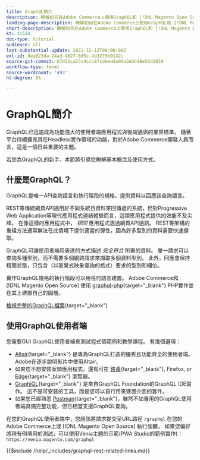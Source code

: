 ```yaml
---
title: GraphQL簡介
description: 瞭解如何在Adobe Commerce上使用GraphQL和 [!DNL Magento Open Source]. 對Adobe Commerce和POST呼叫使用GraphQLGET和 [!DNL Magento Open Source].
landing-page-description: 瞭解如何在Adobe Commerce上使用GraphQL和 [!DNL Magento Open Source]. 對Adobe Commerce和POST呼叫使用GraphQLGET和 [!DNL Magento Open Source].
short-description: 瞭解如何在Adobe Commerce上使用GraphQL和 [!DNL Magento Open Source]. 對Adobe Commerce和POST呼叫使用GraphQLGET和 [!DNL Magento Open Source].
kt: 11524
doc-type: tutorial
audience: all
last-substantial-update: 2022-12-13T00:00:00Z
exl-id: 8ea823da-24a3-4627-885c-4b3279b9142c
source-git-commit: 67d21ca23cdccc87cdeed4a08a3ebb48e5bd1030
workflow-type: tm+mt
source-wordcount: '493'
ht-degree: 0%

---
```


# GraphQL簡介

GraphQL已迅速成為功能強大的使用者端應用程式與後端通訊的業界標準。 隨著平台持續擴充其在Headless實作領域的功能，對於Adobe Commerce開發人員而言，這是一個日益重要的主題。

若您為GraphQL的新手，本節將引導您瞭解基本概念及使用方式。

## 什麼是GraphQL？

GraphQL是唯一API查詢語言和執行階段的規格，提供資料以回應該查詢語言。

REST等傳統網頁API適用於不同系統且資料來回傳遞的系統，但對Progressive Web Application等現代應用程式連結體驗而言，這類應用程式提供的效能不及尖峰。 在像這樣的應用程式中， _相同_ 應用程式透過網頁API通訊。 REST等架構的重組方法通常無法在此情境下提供適當的彈性，因為許多型別的資料需要快速擷取。

GraphQL可讓使用者端用表達的方式描述 _完全符合_ 所需的資料。 單一請求可以查詢多種型別，而不需要多個網路請求來擷取多個資料型別。 此外，回應會保持精簡狀態，只包含（以直覺式映象查詢的格式）要求的型別和欄位。

實作GraphQL規格的執行階段可以用任何語言建置。 Adobe Commerce和 [!DNL Magento Open Source] 使用
[graphql-php](https://webonyx.github.io/graphql-php/){target="_blank"} PHP實作並在其上建置自己的圖層。

[檢視完整的GraphQL檔案](https://graphql.org/learn){target="_blank"}

## 使用GraphQL使用者端

您需要GUI GraphQL使用者端來測試程式碼範例和教學課程。 有幾個選項：

* [Altair](https://altairgraphql.dev/){target="_blank"} 是專為GraphQL打造的優秀且功能齊全的使用者端。 Adobe在逐步說明影片中使用Altair。
* 如果您不想安裝案頭應用程式，還有可在
   [鉻黃](https://chrome.google.com/webstore/detail/altair-graphql-client/flnheeellpciglgpaodhkhmapeljopja){target="_blank"}, Firefox, or [Edge](https://microsoftedge.microsoft.com/addons/detail/altair-graphql-client/kpggioiimijgcalmnfnalgglgooonopa){target="_blank"} 瀏覽器。
* [GraphiQL](https://github.com/graphql/graphiql/tree/main/packages/graphiql){target="_blank"} 是來自GraphQL Foundation的GraphQL IDE實作。 這不是可安裝的工具，而是您可以自行用來建置介面的套件。
* 如果您已經熟悉 [Postman](https://www.postman.com/){target="_blank"}，雖然不如專用的GraphQL使用者端具備完整功能，但已相當支援GraphQL查詢。

在您的GraphQL使用者端中，您應該將請求提交至URL路徑 `/graphql` 在您的Adobe Commerce上或 [!DNL Magento Open Source] 執行個體。 如果您偏好將現有例項用於測試，可以使用Venia主題的示範(PWA Studio的範例實作)： `https://venia.magento.com/graphql`

{{$include /help/_includes/graphql-rest-related-links.md}}

